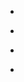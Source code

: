 
- [](/2017/12/bduzgkaacpp/)

- [](/2017/06/bvxahbxgnht/)

- [](/2016/06/bgopuxesoor/)

- [](/2013/07/cbbhy4k/)
